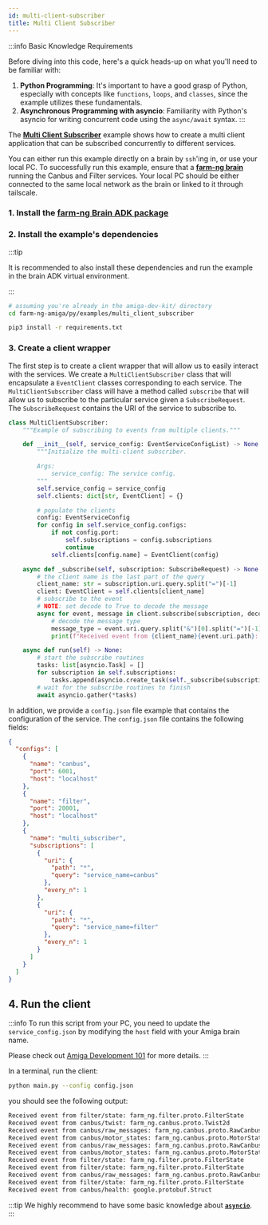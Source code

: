 ```yaml
---
id: multi-client-subscriber
title: Multi Client Subscriber
---
```


:::info Basic Knowledge Requirements

Before diving into this code, here's a quick heads-up on what you'll need to be familiar with:

1. **Python Programming**: It's important to have a good grasp of Python, especially with concepts
like `functions`, `loops`, and `classes`, since the example utilizes these fundamentals.
2. **Asynchronous Programming with asyncio**: Familiarity with Python's asyncio for writing concurrent
code using the `async/await` syntax.
:::

The [**Multi Client Subscriber**](https://github.com/farm-ng/farm-ng-amiga/blob/main/py/examples/multi_client_subscriber/main.py)
example shows how to create a multi client application that can be subscribed concurrently
to different services.

You can either run this example directly on a brain by `ssh`'ing in, or use your local PC.
To successfully run this example, ensure that a [**farm-ng brain**](/docs/brain/) running
the Canbus and Filter services. Your local PC should be either connected to the same local
network as the brain or linked to it through tailscale.

### 1. Install the [farm-ng Brain ADK package](/docs/brain/brain-install)

### 2. Install the example's dependencies

:::tip

It is recommended to also install these dependencies and run the
example in the brain ADK virtual environment.

:::

```bash
# assuming you're already in the amiga-dev-kit/ directory
cd farm-ng-amiga/py/examples/multi_client_subscriber
```

```bash
pip3 install -r requirements.txt
```

### 3. Create a client wrapper

The first step is to create a client wrapper that will allow us to easily interact with
the services. We create a `MultiClientSubscriber` class that will encapsulate a
`EventClient` classes corresponding to each service. The `MultiClientSubscriber` class
will have a method called `subscribe` that will allow us to subscribe to the particular
service given a `SubscribeRequest`. The `SubscribeRequest` contains the URI of the
service to subscribe to.

```python
class MultiClientSubscriber:
    """Example of subscribing to events from multiple clients."""

    def __init__(self, service_config: EventServiceConfigList) -> None:
        """Initialize the multi-client subscriber.

        Args:
            service_config: The service config.
        """
        self.service_config = service_config
        self.clients: dict[str, EventClient] = {}

        # populate the clients
        config: EventServiceConfig
        for config in self.service_config.configs:
            if not config.port:
                self.subscriptions = config.subscriptions
                continue
            self.clients[config.name] = EventClient(config)

    async def _subscribe(self, subscription: SubscribeRequest) -> None:
        # the client name is the last part of the query
        client_name: str = subscription.uri.query.split("=")[-1]
        client: EventClient = self.clients[client_name]
        # subscribe to the event
        # NOTE: set decode to True to decode the message
        async for event, message in client.subscribe(subscription, decode=False):
            # decode the message type
            message_type = event.uri.query.split("&")[0].split("=")[-1]
            print(f"Received event from {client_name}{event.uri.path}: {message_type}")

    async def run(self) -> None:
        # start the subscribe routines
        tasks: list[asyncio.Task] = []
        for subscription in self.subscriptions:
            tasks.append(asyncio.create_task(self._subscribe(subscription)))
        # wait for the subscribe routines to finish
        await asyncio.gather(*tasks)
```

In addition, we provide a `config.json` file example that contains the configuration of the
service. The `config.json` file contains the following fields:

```json
{
  "configs": [
    {
      "name": "canbus",
      "port": 6001,
      "host": "localhost"
    },
    {
      "name": "filter",
      "port": 20001,
      "host": "localhost"
    },
    {
      "name": "multi_subscriber",
      "subscriptions": [
        {
          "uri": {
            "path": "*",
            "query": "service_name=canbus"
          },
          "every_n": 1
        },
        {
          "uri": {
            "path": "*",
            "query": "service_name=filter"
          },
          "every_n": 1
        }
      ]
    }
  ]
}
```

## 4. Run the client

:::info
To run this script from your PC, you need to update the `service_config.json`
by modifying the `host` field with your Amiga brain name.

Please check out [Amiga Development 101](/docs/concepts/system_overview/README.md#where-to-run-the-examples)
for more details.
:::

In a terminal, run the client:

```bash
python main.py --config config.json
```

you should see the following output:

```bash
Received event from filter/state: farm_ng.filter.proto.FilterState
Received event from canbus/twist: farm_ng.canbus.proto.Twist2d
Received event from canbus/raw_messages: farm_ng.canbus.proto.RawCanbusMessages
Received event from canbus/motor_states: farm_ng.canbus.proto.MotorStates
Received event from canbus/raw_messages: farm_ng.canbus.proto.RawCanbusMessages
Received event from canbus/motor_states: farm_ng.canbus.proto.MotorStates
Received event from filter/state: farm_ng.filter.proto.FilterState
Received event from filter/state: farm_ng.filter.proto.FilterState
Received event from canbus/raw_messages: farm_ng.canbus.proto.RawCanbusMessages
Received event from filter/state: farm_ng.filter.proto.FilterState
Received event from canbus/health: google.protobuf.Struct
```

:::tip
We highly recommend to have some basic knowledge about
[**`asyncio`**](https://docs.python.org/3/library/asyncio.html).
:::
